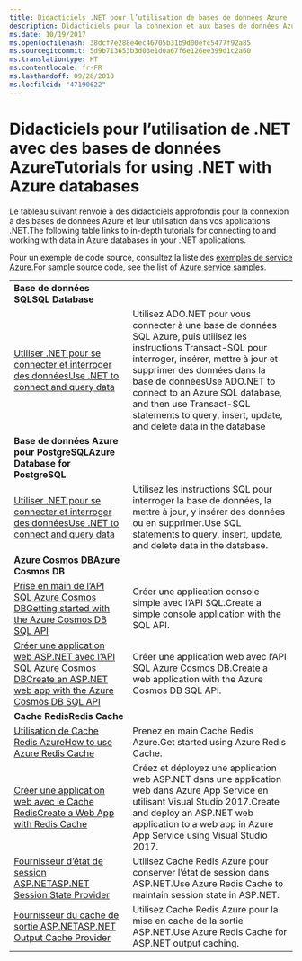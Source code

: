 ```yaml
---
title: Didacticiels .NET pour l’utilisation de bases de données Azure
description: Didacticiels pour la connexion et aux bases de données Azure et leur utilisation dans vos applications .NET.
ms.date: 10/19/2017
ms.openlocfilehash: 38dcf7e288e4ec46705b31b9d00efc5477f92a85
ms.sourcegitcommit: 5d9b713653b3d03e1d0a67f6e126ee399d1c2a60
ms.translationtype: HT
ms.contentlocale: fr-FR
ms.lasthandoff: 09/26/2018
ms.locfileid: "47190622"
---
```

# <a name="tutorials-for-using-net-with-azure-databases"></a><span data-ttu-id="54d0a-103">Didacticiels pour l’utilisation de .NET avec des bases de données Azure</span><span class="sxs-lookup"><span data-stu-id="54d0a-103">Tutorials for using .NET with Azure databases</span></span>

<span data-ttu-id="54d0a-104">Le tableau suivant renvoie à des didacticiels approfondis pour la connexion à des bases de données Azure et leur utilisation dans vos applications .NET.</span><span class="sxs-lookup"><span data-stu-id="54d0a-104">The following table links to in-depth tutorials for connecting to and working with data in Azure databases in your .NET applications.</span></span>

<span data-ttu-id="54d0a-105">Pour un exemple de code source, consultez la liste des [exemples de service Azure](https://azure.microsoft.com/resources/samples/?platform=dotnet).</span><span class="sxs-lookup"><span data-stu-id="54d0a-105">For sample source code, see the list of [Azure service samples](https://azure.microsoft.com/resources/samples/?platform=dotnet).</span></span>

| | |
|---|---|
| <span data-ttu-id="54d0a-106">**Base de données SQL**</span><span class="sxs-lookup"><span data-stu-id="54d0a-106">**SQL Database**</span></span> ||
| <span data-ttu-id="54d0a-107">[Utiliser .NET pour se connecter et interroger des données][1]</span><span class="sxs-lookup"><span data-stu-id="54d0a-107">[Use .NET to connect and query data][1]</span></span> | <span data-ttu-id="54d0a-108">Utilisez ADO.NET pour vous connecter à une base de données SQL Azure, puis utilisez les instructions Transact-SQL pour interroger, insérer, mettre à jour et supprimer des données dans la base de données</span><span class="sxs-lookup"><span data-stu-id="54d0a-108">Use ADO.NET to connect to an Azure SQL database, and then use Transact-SQL statements to query, insert, update, and delete data in the database</span></span> | 
| <span data-ttu-id="54d0a-109">**Base de données Azure pour PostgreSQL**</span><span class="sxs-lookup"><span data-stu-id="54d0a-109">**Azure Database for PostgreSQL**</span></span> ||
| <span data-ttu-id="54d0a-110">[Utiliser .NET pour se connecter et interroger des données][2]</span><span class="sxs-lookup"><span data-stu-id="54d0a-110">[Use .NET to connect and query data][2]</span></span> | <span data-ttu-id="54d0a-111">Utilisez les instructions SQL pour interroger la base de données, la mettre à jour, y insérer des données ou en supprimer.</span><span class="sxs-lookup"><span data-stu-id="54d0a-111">Use SQL statements to query, insert, update, and delete data in the database.</span></span> | 
| <span data-ttu-id="54d0a-112">**Azure Cosmos DB**</span><span class="sxs-lookup"><span data-stu-id="54d0a-112">**Azure Cosmos DB**</span></span> ||
| <span data-ttu-id="54d0a-113">[Prise en main de l’API SQL Azure Cosmos DB][4]</span><span class="sxs-lookup"><span data-stu-id="54d0a-113">[Getting started with the Azure Cosmos DB SQL API][4]</span></span> | <span data-ttu-id="54d0a-114">Créer une application console simple avec l’API SQL.</span><span class="sxs-lookup"><span data-stu-id="54d0a-114">Create a simple console application with the SQL API.</span></span> | 
| <span data-ttu-id="54d0a-115">[Créer une application web ASP.NET avec l’API SQL Azure Cosmos DB][3]</span><span class="sxs-lookup"><span data-stu-id="54d0a-115">[Create an ASP.NET web app with the Azure Cosmos DB SQL API][3]</span></span> | <span data-ttu-id="54d0a-116">Créer une application web avec l’API SQL Azure Cosmos DB.</span><span class="sxs-lookup"><span data-stu-id="54d0a-116">Create a web application with the Azure Cosmos DB SQL API.</span></span> | 
| <span data-ttu-id="54d0a-117">**Cache Redis**</span><span class="sxs-lookup"><span data-stu-id="54d0a-117">**Redis Cache**</span></span> | |
| <span data-ttu-id="54d0a-118">[Utilisation de Cache Redis Azure][6]</span><span class="sxs-lookup"><span data-stu-id="54d0a-118">[How to use Azure Redis Cache][6]</span></span> | <span data-ttu-id="54d0a-119">Prenez en main Cache Redis Azure.</span><span class="sxs-lookup"><span data-stu-id="54d0a-119">Get started using Azure Redis Cache.</span></span> |
| <span data-ttu-id="54d0a-120">[Créer une application web avec le Cache Redis][5]</span><span class="sxs-lookup"><span data-stu-id="54d0a-120">[Create a Web App with Redis Cache][5]</span></span> | <span data-ttu-id="54d0a-121">Créez et déployez une application web ASP.NET dans une application web dans Azure App Service en utilisant Visual Studio 2017.</span><span class="sxs-lookup"><span data-stu-id="54d0a-121">Create and deploy an ASP.NET web application to a web app in Azure App Service using Visual Studio 2017.</span></span>  | 
| <span data-ttu-id="54d0a-122">[Fournisseur d’état de session ASP.NET][7]</span><span class="sxs-lookup"><span data-stu-id="54d0a-122">[ASP.NET Session State Provider][7]</span></span> | <span data-ttu-id="54d0a-123">Utilisez Cache Redis Azure pour conserver l’état de session dans ASP.NET.</span><span class="sxs-lookup"><span data-stu-id="54d0a-123">Use Azure Redis Cache to maintain session state in ASP.NET.</span></span>  | 
| <span data-ttu-id="54d0a-124">[Fournisseur du cache de sortie ASP.NET][8]</span><span class="sxs-lookup"><span data-stu-id="54d0a-124">[ASP.NET Output Cache Provider][8]</span></span> | <span data-ttu-id="54d0a-125">Utilisez Cache Redis Azure pour la mise en cache de la sortie ASP.NET.</span><span class="sxs-lookup"><span data-stu-id="54d0a-125">Use Azure Redis Cache for ASP.NET output caching.</span></span>  | 
 

[1]: /azure/sql-database/sql-database-connect-query-dotnet
[2]: /azure/postgresql/connect-csharp
[3]: /azure/cosmos-db/sql-api-dotnet-application
[4]: /azure/cosmos-db/sql-api-get-started
[5]: /azure/redis-cache/cache-web-app-howto
[6]: /azure/redis-cache/cache-dotnet-how-to-use-azure-redis-cache
[7]: /azure/redis-cache/cache-aspnet-session-state-provider
[8]: /azure/redis-cache/cache-aspnet-output-cache-provider
